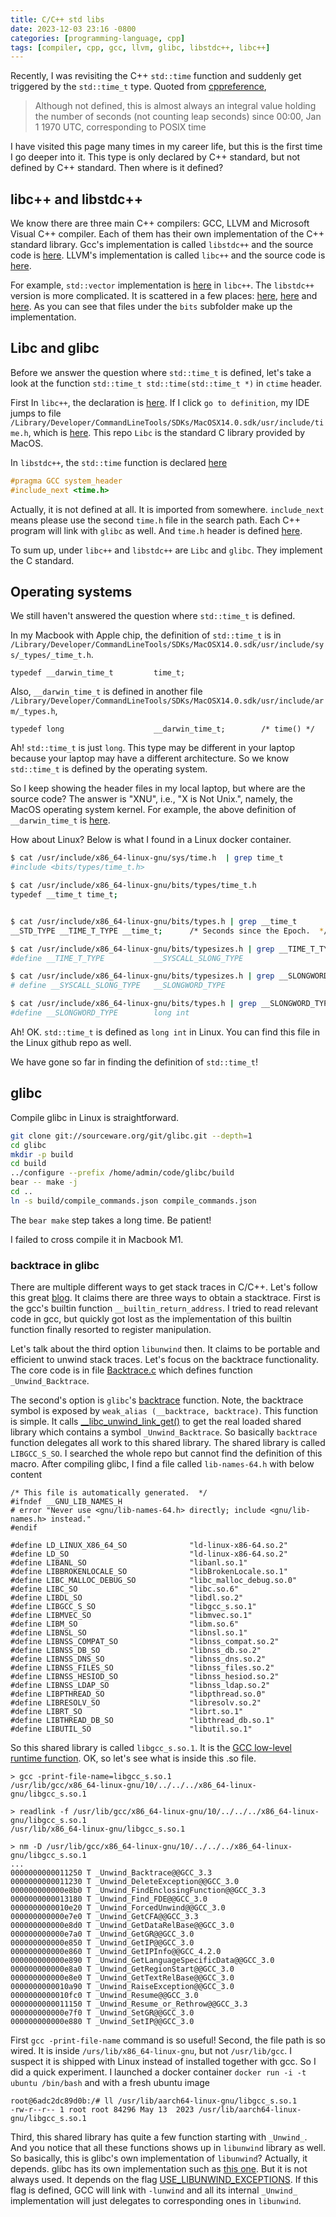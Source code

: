 ```yaml
---
title: C/C++ std libs
date: 2023-12-03 23:16 -0800
categories: [programming-language, cpp]
tags: [compiler, cpp, gcc, llvm, glibc, libstdc++, libc++]
---
```


Recently, I was revisiting the C++ `std::time` function and suddenly get
triggered by the `std::time_t` type. Quoted from
[cppreference](https://en.cppreference.com/w/cpp/chrono/c/time_t),

> Although not defined, this is almost always an integral value holding the
> number of seconds (not counting leap seconds) since 00:00, Jan 1 1970 UTC,
> corresponding to POSIX time

I have visited this page many times in my career life, but this is the first
time I go deeper into it. This type is only declared by C++ standard, but not
defined by C++ standard. Then where is it defined?

## libc++ and libstdc++

We know there are three main C++ compilers: GCC, LLVM and Microsoft Visual C++
compiler. Each of them has their own implementation of the C++ standard
library. Gcc's implementation is called `libstdc++` and the source code is
[here](https://github.com/gcc-mirror/gcc/tree/master/libstdc%2B%2B-v3). LLVM's
implementation is called `libc++` and the source code is
[here](https://github.com/llvm/llvm-project/tree/main/libcxx).

For example, `std::vector` implementation is
[here](https://github.com/llvm/llvm-project/blob/ab6d5fa3d0643e68d6ec40d9190f20fb14190ed1/libcxx/include/vector)
in `libc++`. The `libstdc++` version is more complicated. It is scattered in a
few places:
[here](https://github.com/gcc-mirror/gcc/blob/88029286c35d3bf65568fea1324d595a15441772/libstdc++-v3/include/std/vector#L66),
[here](https://github.com/gcc-mirror/gcc/blob/88029286c35d3bf65568fea1324d595a15441772/libstdc++-v3/include/bits/stl_vector.h#L1805-L1806)
and
[here](https://github.com/gcc-mirror/gcc/blob/88029286c35d3bf65568fea1324d595a15441772/libstdc++-v3/include/bits/vector.tcc#L1197).
As you can see that files under the `bits` subfolder make up the
implementation.

## Libc and glibc

Before we answer the question where `std::time_t` is defined, let's take a look
at the function `std::time_t std::time(std::time_t *)` in `ctime` header.

First In `libc++`, the declaration is
[here](https://github.com/llvm/llvm-project/blob/ab6d5fa3d0643e68d6ec40d9190f20fb14190ed1/libcxx/include/ctime#L75).
If I click `go to definition`, my IDE jumps to file
`/Library/Developer/CommandLineTools/SDKs/MacOSX14.0.sdk/usr/include/time.h`,
which is
[here](https://github.com/apple-oss-distributions/Libc/blob/main/include/time.h#L163).
This repo `Libc` is the standard C library provided by MacOS.

In `libstdc++`, the `std::time` function is declared
[here](https://github.com/gcc-mirror/gcc/blob/88029286c35d3bf65568fea1324d595a15441772/libstdc++-v3/include/c/ctime#L31-L32)

```cpp
#pragma GCC system_header
#include_next <time.h>
```

Actually, it is not defined at all. It is imported from somewhere.
`include_next` means please use the second `time.h` file in the search path.
Each C++ program will link with `glibc` as well. And `time.h` header is defined
[here](https://github.com/bminor/glibc/blob/master/time/time.h#L76).

To sum up, under `libc++` and `libstdc++` are `Libc` and `glibc`. They
implement the C standard.

## Operating systems

We still haven't answered the question where `std::time_t` is defined.

In my Macbook with Apple chip, the definition of `std::time_t` is in
`/Library/Developer/CommandLineTools/SDKs/MacOSX14.0.sdk/usr/include/sys/_types/_time_t.h`.

```
typedef __darwin_time_t         time_t;
```

Also, `__darwin_time_t` is defined in another file
`/Library/Developer/CommandLineTools/SDKs/MacOSX14.0.sdk/usr/include/arm/_types.h`,

```
typedef long                    __darwin_time_t;        /* time() */
```

Ah! `std::time_t` is just `long`. This type may be different in your laptop
because your laptop may have a different architecture. So we know `std::time_t`
is defined by the operating system.

So I keep showing the header files in my local laptop, but where are the source
code? The answer is "XNU", i.e., "X is Not Unix.", namely, the MacOS operating
system kernel. For example, the above definition of `__darwin_time_t` is
[here](https://github.com/apple-oss-distributions/xnu/blob/1031c584a5e37aff177559b9f69dbd3c8c3fd30a/bsd/arm/_types.h#L98).

How about Linux? Below is what I found in a Linux docker container.

```bash
$ cat /usr/include/x86_64-linux-gnu/sys/time.h  | grep time_t
#include <bits/types/time_t.h>

$ cat /usr/include/x86_64-linux-gnu/bits/types/time_t.h
typedef __time_t time_t;


$ cat /usr/include/x86_64-linux-gnu/bits/types.h | grep __time_t
__STD_TYPE __TIME_T_TYPE __time_t;      /* Seconds since the Epoch.  */

$ cat /usr/include/x86_64-linux-gnu/bits/typesizes.h | grep __TIME_T_TYPE
#define __TIME_T_TYPE           __SYSCALL_SLONG_TYPE

$ cat /usr/include/x86_64-linux-gnu/bits/typesizes.h | grep __SLONGWORD_TYPE
# define __SYSCALL_SLONG_TYPE   __SLONGWORD_TYPE

$ cat /usr/include/x86_64-linux-gnu/bits/types.h | grep __SLONGWORD_TYPE
#define __SLONGWORD_TYPE        long int
```

Ah! OK. `std::time_t` is defined as `long int` in Linux. You can find this file
in the Linux github repo as well.

We have gone so far in finding the definition of `std::time_t`!

## glibc

Compile glibc in Linux is straightforward.

```bash
git clone git://sourceware.org/git/glibc.git --depth=1
cd glibc
mkdir -p build
cd build
../configure --prefix /home/admin/code/glibc/build
bear -- make -j
cd ..
ln -s build/compile_commands.json compile_commands.json
```

The `bear make` step takes a long time. Be patient!

I failed to cross compile it in Macbook M1.

### backtrace in glibc

There are multiple different ways to get stack traces in C/C++. Let's follow
this great
[blog](https://eli.thegreenplace.net/2015/programmatic-access-to-the-call-stack-in-c).
It claims there are three ways to obtain a stacktrace. First is the gcc's
builtin function `__builtin_return_address`. I tried to read relevant code in
gcc, but quickly got lost as the implementation of this builtin function
finally resorted to register manipulation.

Let's talk about the third option `libunwind` then. It claims to be portable
and efficient to unwind stack traces. Let's focus on the backtrace
functionality. The core code is in file
[Backtrace.c](https://github.com/libunwind/libunwind/blob/05afdabf38d3fa461b7a9de80c64a6513a564d81/src/unwind/Backtrace.c#L28)
which defines function `_Unwind_Backtrace`.

The second's option is `glibc`'s
[backtrace](https://github.com/bminor/glibc/blob/cf11e74b0d81d389bcad5cdbba020ba475f0ac4b/debug/backtrace.c#L64)
function. Note, the backtrace symbol is exposed by
`weak_alias (__backtrace, backtrace)`. This function is simple. It calls
[\_\_libc_unwind_link_get()](https://github.com/bminor/glibc/blob/cf11e74b0d81d389bcad5cdbba020ba475f0ac4b/misc/unwind-link.c#L41)
to get the real loaded shared library which contains a symbol
`_Unwind_Backtrace`. So basically `backtrace` function delegates all work to
this shared library. The shared library is called `LIBGCC_S_SO`. I searched the
whole repo but cannot find the definition of this macro. After compiling glibc,
I find a file called `lib-names-64.h` with below content

```
/* This file is automatically generated.  */
#ifndef __GNU_LIB_NAMES_H
# error "Never use <gnu/lib-names-64.h> directly; include <gnu/lib-names.h> instead."
#endif

#define LD_LINUX_X86_64_SO              "ld-linux-x86-64.so.2"
#define LD_SO                           "ld-linux-x86-64.so.2"
#define LIBANL_SO                       "libanl.so.1"
#define LIBBROKENLOCALE_SO              "libBrokenLocale.so.1"
#define LIBC_MALLOC_DEBUG_SO            "libc_malloc_debug.so.0"
#define LIBC_SO                         "libc.so.6"
#define LIBDL_SO                        "libdl.so.2"
#define LIBGCC_S_SO                     "libgcc_s.so.1"
#define LIBMVEC_SO                      "libmvec.so.1"
#define LIBM_SO                         "libm.so.6"
#define LIBNSL_SO                       "libnsl.so.1"
#define LIBNSS_COMPAT_SO                "libnss_compat.so.2"
#define LIBNSS_DB_SO                    "libnss_db.so.2"
#define LIBNSS_DNS_SO                   "libnss_dns.so.2"
#define LIBNSS_FILES_SO                 "libnss_files.so.2"
#define LIBNSS_HESIOD_SO                "libnss_hesiod.so.2"
#define LIBNSS_LDAP_SO                  "libnss_ldap.so.2"
#define LIBPTHREAD_SO                   "libpthread.so.0"
#define LIBRESOLV_SO                    "libresolv.so.2"
#define LIBRT_SO                        "librt.so.1"
#define LIBTHREAD_DB_SO                 "libthread_db.so.1"
#define LIBUTIL_SO                      "libutil.so.1"
```

So this shared library is called `libgcc_s.so.1`. It is the
[GCC low-level runtime function](https://gcc.gnu.org/onlinedocs/gccint/Libgcc.html).
OK, so let's see what is inside this .so file.

```
> gcc -print-file-name=libgcc_s.so.1
/usr/lib/gcc/x86_64-linux-gnu/10/../../../x86_64-linux-gnu/libgcc_s.so.1

> readlink -f /usr/lib/gcc/x86_64-linux-gnu/10/../../../x86_64-linux-gnu/libgcc_s.so.1
/usr/lib/x86_64-linux-gnu/libgcc_s.so.1

> nm -D /usr/lib/gcc/x86_64-linux-gnu/10/../../../x86_64-linux-gnu/libgcc_s.so.1
...
0000000000011250 T _Unwind_Backtrace@@GCC_3.3
0000000000011230 T _Unwind_DeleteException@@GCC_3.0
000000000000e8b0 T _Unwind_FindEnclosingFunction@@GCC_3.3
0000000000013180 T _Unwind_Find_FDE@@GCC_3.0
0000000000010e20 T _Unwind_ForcedUnwind@@GCC_3.0
000000000000e7e0 T _Unwind_GetCFA@@GCC_3.3
000000000000e8d0 T _Unwind_GetDataRelBase@@GCC_3.0
000000000000e7a0 T _Unwind_GetGR@@GCC_3.0
000000000000e850 T _Unwind_GetIP@@GCC_3.0
000000000000e860 T _Unwind_GetIPInfo@@GCC_4.2.0
000000000000e890 T _Unwind_GetLanguageSpecificData@@GCC_3.0
000000000000e8a0 T _Unwind_GetRegionStart@@GCC_3.0
000000000000e8e0 T _Unwind_GetTextRelBase@@GCC_3.0
0000000000010a90 T _Unwind_RaiseException@@GCC_3.0
0000000000010fc0 T _Unwind_Resume@@GCC_3.0
0000000000011150 T _Unwind_Resume_or_Rethrow@@GCC_3.3
000000000000e7f0 T _Unwind_SetGR@@GCC_3.0
000000000000e880 T _Unwind_SetIP@@GCC_3.0
```

First `gcc -print-file-name` command is so useful! Second, the file path is so
wired. It is inside `/urs/lib/x86_64-linux-gnu`, but not `/usr/lib/gcc`. I
suspect it is shipped with Linux instead of installed together with gcc. So I
did a quick experiment. I launched a docker container
`docker run -i -t ubuntu /bin/bash` and with a fresh ubuntu image

```
root@6adc2dc89d0b:/# ll /usr/lib/aarch64-linux-gnu/libgcc_s.so.1
-rw-r--r-- 1 root root 84296 May 13  2023 /usr/lib/aarch64-linux-gnu/libgcc_s.so.1
```

Third, this shared library has quite a few function starting with `_Unwind_`.
And you notice that all these functions shows up in `libunwind` library as
well. So basically, this is glibc's own implementation of `libunwind`?
Actually, it depends. glibc has its own implementation such as
[this one](https://github.com/gcc-mirror/gcc/blob/d1a21a6f9474e519926d20a7c6d664be03aff3ee/libgcc/unwind.inc#L291).
But it is not always used. It depends on the flag
[USE_LIBUNWIND_EXCEPTIONS](https://github.com/gcc-mirror/gcc/blob/d1a21a6f9474e519926d20a7c6d664be03aff3ee/gcc/gcc.cc#L1926).
If this flag is defined, GCC will link with `-lunwind` and all its internal
`_Unwind_` implementation will just delegates to corresponding ones in
`libunwind`.
